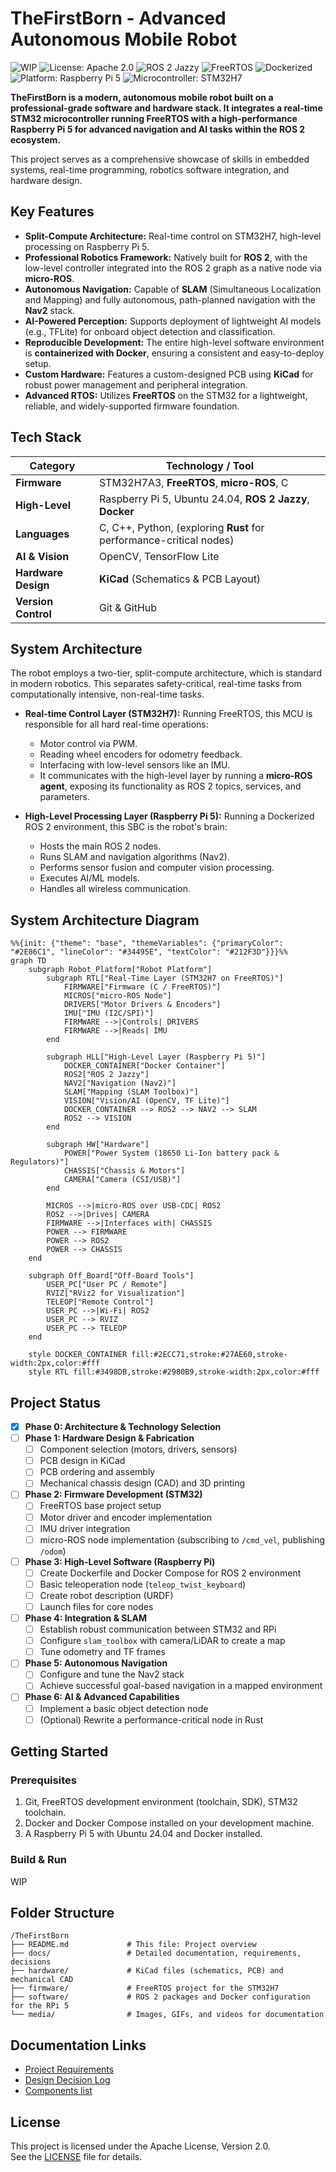# TheFirstBorn - Advanced Autonomous Mobile Robot

![WIP](https://img.shields.io/badge/status-WIP-yellow.svg)
![License: Apache 2.0](https://img.shields.io/badge/License-Apache%202.0-blue.svg)
![ROS 2 Jazzy](https://img.shields.io/badge/ROS%202-Jazzy-blueviolet)
![FreeRTOS](https://img.shields.io/badge/FreeRTOS-RTOS-6f42c1)
![Dockerized](https://img.shields.io/badge/Containerized-Docker-blue)
![Platform: Raspberry Pi 5](https://img.shields.io/badge/Platform-Raspberry%20Pi%205-orange)
![Microcontroller: STM32H7](https://img.shields.io/badge/MCU-STM32H7-lightgrey)

**TheFirstBorn is a modern, autonomous mobile robot built on a professional-grade software and hardware stack. It integrates a real-time STM32 microcontroller running FreeRTOS with a high-performance Raspberry Pi 5 for advanced navigation and AI tasks within the ROS 2 ecosystem.**

This project serves as a comprehensive showcase of skills in embedded systems, real-time programming, robotics software integration, and hardware design.

## Key Features

*   **Split-Compute Architecture:** Real-time control on STM32H7, high-level processing on Raspberry Pi 5.
*   **Professional Robotics Framework:** Natively built for **ROS 2**, with the low-level controller integrated into the ROS 2 graph as a native node via **micro-ROS**.
*   **Autonomous Navigation:** Capable of **SLAM** (Simultaneous Localization and Mapping) and fully autonomous, path-planned navigation with the **Nav2** stack.
*   **AI-Powered Perception:** Supports deployment of lightweight AI models (e.g., TFLite) for onboard object detection and classification.
*   **Reproducible Development:** The entire high-level software environment is **containerized with Docker**, ensuring a consistent and easy-to-deploy setup.
*   **Custom Hardware:** Features a custom-designed PCB using **KiCad** for robust power management and peripheral integration.
*   **Advanced RTOS:** Utilizes **FreeRTOS** on the STM32 for a lightweight, reliable, and widely-supported firmware foundation.

## Tech Stack

| Category          | Technology / Tool                                                              |
| ----------------- | ------------------------------------------------------------------------------ |
| **Firmware**      | STM32H7A3, **FreeRTOS**, **micro-ROS**, C                                      |
| **High-Level**    | Raspberry Pi 5, Ubuntu 24.04, **ROS 2 Jazzy**, **Docker**                      |
| **Languages**     | C, C++, Python, (exploring **Rust** for performance-critical nodes)            |
| **AI & Vision**   | OpenCV, TensorFlow Lite                                                        |
| **Hardware Design** | **KiCad** (Schematics & PCB Layout)                                            |
| **Version Control** | Git & GitHub                                                                   |

## System Architecture

The robot employs a two-tier, split-compute architecture, which is standard in modern robotics. This separates safety-critical, real-time tasks from computationally intensive, non-real-time tasks.

*   **Real-time Control Layer (STM32H7):** Running FreeRTOS, this MCU is responsible for all hard real-time operations:
    *   Motor control via PWM.
    *   Reading wheel encoders for odometry feedback.
    *   Interfacing with low-level sensors like an IMU.
    *   It communicates with the high-level layer by running a **micro-ROS agent**, exposing its functionality as ROS 2 topics, services, and parameters.

*   **High-Level Processing Layer (Raspberry Pi 5):** Running a Dockerized ROS 2 environment, this SBC is the robot's brain:
    *   Hosts the main ROS 2 nodes.
    *   Runs SLAM and navigation algorithms (Nav2).
    *   Performs sensor fusion and computer vision processing.
    *   Executes AI/ML models.
    *   Handles all wireless communication.

## System Architecture Diagram

```mermaid
%%{init: {"theme": "base", "themeVariables": {"primaryColor": "#2E86C1", "lineColor": "#34495E", "textColor": "#212F3D"}}}%%
graph TD
    subgraph Robot_Platform["Robot Platform"]
        subgraph RTL["Real-Time Layer (STM32H7 on FreeRTOS)"]
            FIRMWARE["Firmware (C / FreeRTOS)"]
            MICROS["micro-ROS Node"]
            DRIVERS["Motor Drivers & Encoders"]
            IMU["IMU (I2C/SPI)"]
            FIRMWARE -->|Controls| DRIVERS
            FIRMWARE -->|Reads| IMU
        end

        subgraph HLL["High-Level Layer (Raspberry Pi 5)"]
            DOCKER_CONTAINER["Docker Container"]
            ROS2["ROS 2 Jazzy"]
            NAV2["Navigation (Nav2)"]
            SLAM["Mapping (SLAM Toolbox)"]
            VISION["Vision/AI (OpenCV, TF Lite)"]
            DOCKER_CONTAINER --> ROS2 --> NAV2 --> SLAM
            ROS2 --> VISION
        end

        subgraph HW["Hardware"]
            POWER["Power System (18650 Li-Ion battery pack & Regulators)"]
            CHASSIS["Chassis & Motors"]
            CAMERA["Camera (CSI/USB)"]
        end

        MICROS -->|micro-ROS over USB-CDC| ROS2
        ROS2 -->|Drives| CAMERA
        FIRMWARE -->|Interfaces with| CHASSIS
        POWER --> FIRMWARE
        POWER --> ROS2
        POWER --> CHASSIS
    end

    subgraph Off_Board["Off-Board Tools"]
        USER_PC["User PC / Remote"]
        RVIZ["RViz2 for Visualization"]
        TELEOP["Remote Control"]
        USER_PC -->|Wi-Fi| ROS2
        USER_PC --> RVIZ
        USER_PC --> TELEOP
    end

    style DOCKER_CONTAINER fill:#2ECC71,stroke:#27AE60,stroke-width:2px,color:#fff
    style RTL fill:#3498DB,stroke:#2980B9,stroke-width:2px,color:#fff
```

## Project Status

- [x] **Phase 0: Architecture & Technology Selection**
- [ ] **Phase 1: Hardware Design & Fabrication**
    - [ ] Component selection (motors, drivers, sensors)
    - [ ] PCB design in KiCad
    - [ ] PCB ordering and assembly
    - [ ] Mechanical chassis design (CAD) and 3D printing
- [ ] **Phase 2: Firmware Development (STM32)**
    - [ ] FreeRTOS base project setup
    - [ ] Motor driver and encoder implementation
    - [ ] IMU driver integration
    - [ ] micro-ROS node implementation (subscribing to `/cmd_vel`, publishing `/odom`)
- [ ] **Phase 3: High-Level Software (Raspberry Pi)**
    - [ ] Create Dockerfile and Docker Compose for ROS 2 environment
    - [ ] Basic teleoperation node (`teleop_twist_keyboard`)
    - [ ] Create robot description (URDF)
    - [ ] Launch files for core nodes
- [ ] **Phase 4: Integration & SLAM**
    - [ ] Establish robust communication between STM32 and RPi
    - [ ] Configure `slam_toolbox` with camera/LiDAR to create a map
    - [ ] Tune odometry and TF frames
- [ ] **Phase 5: Autonomous Navigation**
    - [ ] Configure and tune the Nav2 stack
    - [ ] Achieve successful goal-based navigation in a mapped environment
- [ ] **Phase 6: AI & Advanced Capabilities**
    - [ ] Implement a basic object detection node
    - [ ] (Optional) Rewrite a performance-critical node in Rust

## Getting Started

### Prerequisites

1.  Git, FreeRTOS development environment (toolchain, SDK), STM32 toolchain.  
2.  Docker and Docker Compose installed on your development machine.  
3.  A Raspberry Pi 5 with Ubuntu 24.04 and Docker installed.

### Build & Run

WIP

## Folder Structure

```
/TheFirstBorn
├── README.md             # This file: Project overview
├── docs/                 # Detailed documentation, requirements, decisions
├── hardware/             # KiCad files (schematics, PCB) and mechanical CAD
├── firmware/             # FreeRTOS project for the STM32H7
├── software/             # ROS 2 packages and Docker configuration for the RPi 5
└── media/                # Images, GIFs, and videos for documentation
```

## Documentation Links

*   [Project Requirements](./docs/requirements.md)
*   [Design Decision Log](./docs/decisions_log.md)
*   [Components list](./docs/components.md)

## License

This project is licensed under the Apache License, Version 2.0.  
See the [LICENSE](./LICENSE) file for details.
